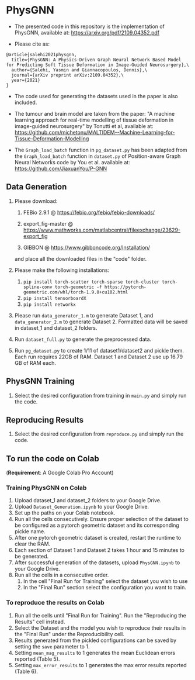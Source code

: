 # PhysGNN

* The presented code in this repository is the implementation of PhysGNN, available at: 
https://arxiv.org/pdf/2109.04352.pdf

* Please cite as: 

```
@article{salehi2021physgnn,
  title={PhysGNN: A Physics-Driven Graph Neural Network Based Model for Predicting Soft Tissue Deformation in Image-Guided Neurosurgery},\
  author={Salehi, Yasmin and Giannacopoulos, Dennis},\
  journal={arXiv preprint arXiv:2109.04352},\ 
  year={2021}
}
```

* The code used for generating the datasets used in the paper is also included. 

* The tumour and brain model are taken from the paper: "A machine learning approach for real-time modelling of tissue deformation 
in image-guided neurosurgery" by Tonutti et al, available at: 
https://github.com/michetonu/MALTIDEM--Machine-Learning-for-Tissue-Deformation-Modelling

* The `Graph_load_batch` function in `pg_dataset.py` has been adapted from the `Graph_load_batch` function in 
`dataset.py` of Position-aware Graph Neural Networks code by You et al. available at:
https://github.com/JiaxuanYou/P-GNN

## Data Generation

1) Please download: 

    1) FEBio 2.9.1 @ https://febio.org/febio/febio-downloads/

    2) export_fig-master @ https://www.mathworks.com/matlabcentral/fileexchange/23629-export_fig

    3) GIBBON @ https://www.gibboncode.org/Installation/

    and place all the downloaded files in the "code" folder. 
    
2) Please make the following installations:
    1) `pip install torch-scatter torch-sparse torch-cluster torch-spline-conv torch-geometric -f https://pytorch-geometric.com/whl/torch-1.9.0+cu102.html`
    2) `pip install tensorboardX`
    3) `pip install networkx`

3) Please run `data_generator_1.m` to generate Dataset 1, and `data_generator_2.m` to generate Dataset 2.
Formatted data will be saved in dataset_1 and dataset_2 folders. 
4) Run `dataset_full.py` to generate the preprocessed data. 
5) Run `pg_dataset.py` to create 1/11 of dataset1/dataset2 and pickle them. Each run requires 22GB of RAM. 
Dataset 1 and Dataset 2 use up 16.79 GB of RAM each. 

## PhysGNN Training

1) Select the desired configuration from training in `main.py` and simply run the code. 

## Reproducing Results
1) Select the desired configuration from `reproduce.py` and simply run the code. 

## To run the code on Colab

(**Requirement**: A Google Colab Pro Account) 

### Training PhysGNN on Colab
1) Upload dataset_1 and dataset_2 folders to your Google Drive.
2) Upload `Dataset_Generation.ipynb` to your Google Drive. 
3) Set up the paths on your Colab notebook. 
4) Run all the cells consecutively. Ensure proper selection of the dataset to be configured as a pytorch 
geometric dataset and its corresponding pickle name. 
5) After one pytorch geometric dataset is created, restart the runtime to clear the RAM. 
6) Each section of Dataset 1 and Dataset 2 takes 1 hour and 15 minutes to be generated. 
7) After successful generation of the datasets, upload `PhysGNN.ipynb` to your Google Drive. 
8) Run all the cells in a consecutive order. 
    1) In the cell "Final Run for Training" select the dataset you wish to use
    2) In the "Final Run" section select the configuration you want to train.

### To reproduce the results on Colab 
1) Run all the cells until "Final Run for Training". Run the "Reproducing the Results" cell instead. 
2) Select the Dataset and the model you wish to reproduce their results in the "Final Run" under the Reproducibility 
cell. 
3) Results generated from the pickled configurations can be saved by setting the `save` parameter to 1. 
4) Setting `mean_mag_results` to 1 generates the mean Euclidean errors reported (Table 5). 
5) Setting `max_error_results` to 1 generates the max error results reported (Table 6).